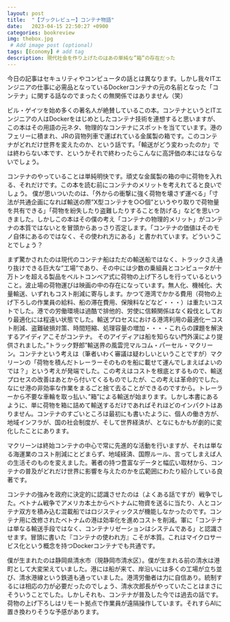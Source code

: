 ```yaml
---
layout: post
title:  "【ブックレビュー】コンテナ物語"
date:   2023-04-15 22:50:27 +0900
categories: bookreview
img: thebox.jpg
 # Add image post (optional)
tags: [Economy] # add tag
description: 現代社会を作り上げたのはあの単純な”箱”の存在だった
---
```


今日の記事はセキュリティやコンピュータの話とは異なります。しかし我々ITエンジニアの仕事に必需品となっているDockerコンテナの元の名前となった「コンテナ」に関する話なのでまったくの無関係ではありません（笑）

ビル・ゲイツを始め多くの著名人が絶賛しているこの本。コンテナというとITエンジニアの人はDockerをはじめとしたコンテナ技術を連想すると思いますが、この本はその用語の元ネタ、物理的なコンテナにスポットを当てています。港のフェリーに積まれ、JRの貨物列車で運ばれている金属製の箱です。このコンテナがどれだけ世界を変えたのか、という話です。「輸送がどう変わったのか」では終わらない本です、というかそれで終わったらこんなに高評価の本にはならないでしょう。

コンテナのやっていることは単純明快です。頑丈な金属製の箱の中に荷物を入れる、それだけです。この本を読む前にコンテナのメリットを考えれてると良いでしょう。
僕が思いついたのは、「外からの衝撃に強く荷物を壊さず運べる」「寸法が共通企画になれば輸送の際”X型コンテナを○○個”というやり取りで荷物量を共有できる」「荷物を紛失したり盗難したりすることを防げる」などを思いつきました。しかしこの本はその僕の考え「コンテナの物理的メリット」がコンテナの本質ではないとを冒頭からあっさり否定します。「コンテナの価値はそのモノ自体にあるのではなく、その使われ方にある」と書かれています。どういうことでしょう？

まず驚かされたのは現代のコンテナ船はただの輸送船ではなく、トラックさえ通り抜けできる巨大な”工場”であり、その中には少数の乗組員とコンピュータが十万トンを超える製品をベルトコンベア式に荷物の上げ下ろしを行っているということ。波止場の荷物運びは映画の中の存在になっています。無人化、機械化、大量輸送、いずれもコスト削減に寄与します。かつて港湾でかかる費用（荷物の上げ下ろしの作業員の給料、船の滞在費用、保険料などなど・・・）は重たいコストでした。港での労働環境は過酷で排他的、労使に信頼関係はなく殺伐としており最適化には程遠い状態でした。輸送プロセスにおける港湾利用の最適化ーコスト削減、盗難破損対策、時間短縮、処理容量の増加・・・・これらの課題を解決するアイディアこそがコンテナ。
そのアイディアは船を知らない門外漢により提供されました。”トラック野郎”輸送界の風雲児マルコム・パーセル・マクリーン。コンテナという考えは（筆者いわく審議は疑わしいということですが）マクリーンの「荷物を積んだトレーラーそのものを船に載せて運んでしまえばよいのでは？」という考えが発端でした。この考えはコストを根底とするもので、輸送プロセスの改善はあとから付いてくるものでしたが、この考えは革命的でした。なにせ港の非効率な作業をまるごと捨て去ることができるのですから。トレーラーから不要な車輪を取っ払い、”箱”による輸送が始まります。しかし本書にあるように、単に荷物を箱に詰めて輸送するだけであればそれほどのインパクトはありません。コンテナのすごいところは最初にも書いたように、個人の働き方が、地域インフラが、国の社会制度が、そして世界経済が、となにもかもが劇的に変化したことにあります。

マクリーンは終始コンテナの中心で常に先進的な活動を行いますが、それは単なる海運業のコスト削減にとどまらず、地域経済、国際ルール、言ってしまえば人の生活そのものを変えました。著者の持つ豊富なデータと幅広い取材から、コンテナの普及がどれだけ世界に影響を与えたのかを広範囲にわたり紹介している良著です。

コンテナの強みを政府に決定的に認識させたのは（よくある話ですが）戦争でした。ベトナム戦争でアメリカ本土からベトナムに物資を送るに当たり、人とコンテナ双方を積み込む混載船ではロジスティックスが機能しなかったのです。コンテナ用に改修されたベトナムの港は効率化を進めコストを削減。軍に「コンテナは単なる輸送手段ではなく、コンテナリゼーションはシステムである」と認識させます。冒頭に書いた『コンテナの使われ方』こそが本質。これはマイクロサービス化という概念を持つDockerコンテナでも共通です。

僕が生まれたのは静岡県清水市（現静岡市清水区）。僕が生まれる前の清水は港町として大変栄えていました。港には船が来て、岸沿いには多くの工場が立ち並び、清水港線という鉄道も通っていました。港湾労働者は力に自信あり。統制するには相応の力が必要だったのでしょう、清水次郎長がやっていたことはまさにそういうことでした。しかしそれも、コンテナが普及した今では過去の話です。荷物の上げ下ろしはリモート拠点で作業員が遠隔操作しています。それすらAIに置き換わりそうな予感があります。